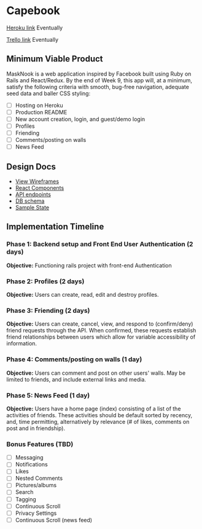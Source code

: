 # Capebook

[Heroku link][heroku] Eventually

[Trello link][trello] Eventually

[heroku]: http://www.herokuapp.com
[trello]: https://trello.com/

## Minimum Viable Product

MaskNook is a web application inspired by Facebook built using Ruby on Rails
and React/Redux.  By the end of Week 9, this app will, at a minimum, satisfy the
following criteria with smooth, bug-free navigation, adequate seed data and
baller CSS styling:

- [ ] Hosting on Heroku
- [ ] Production README
- [ ] New account creation, login, and guest/demo login
- [ ] Profiles
- [ ] Friending
- [ ] Comments/posting on walls
- [ ] News Feed

## Design Docs
* [View Wireframes][wireframes]
* [React Components][components]
* [API endpoints][api-endpoints]
* [DB schema][schema]
* [Sample State][sample-state]

[wireframes]: wireframes
[components]: component-hierarchy.md
[sample-state]: sample-state.md
[api-endpoints]: api-endpoints.md
[schema]: schema.md

## Implementation Timeline

### Phase 1: Backend setup and Front End User Authentication (2 days)

**Objective:** Functioning rails project with front-end Authentication

### Phase 2: Profiles (2 days)

**Objective:** Users can create, read, edit and destroy profiles.

### Phase 3: Friending (2 days)

**Objective:** Users can create, cancel, view, and respond to (confirm/deny) friend requests through the API. When confirmed, these requests establish friend relationships between users which allow for variable accessibility of information.

### Phase 4: Comments/posting on walls (1 day)

**Objective:** Users can comment and post on other users' walls. May be limited to friends, and include external links and media.

### Phase 5: News Feed (1 day)

**Objective:** Users have a home page (index) consisting of a list of the activities of friends. These activities should be default sorted by recency, and, time permitting, alternatively by relevance (# of likes, comments on post and in friendship).

### Bonus Features (TBD)
- [ ] Messaging
- [ ] Notifications
- [ ] Likes
- [ ] Nested Comments
- [ ] Pictures/albums
- [ ] Search
- [ ] Tagging
- [ ] Continuous Scroll
- [ ] Privacy Settings
- [ ] Continuous Scroll (news feed)
